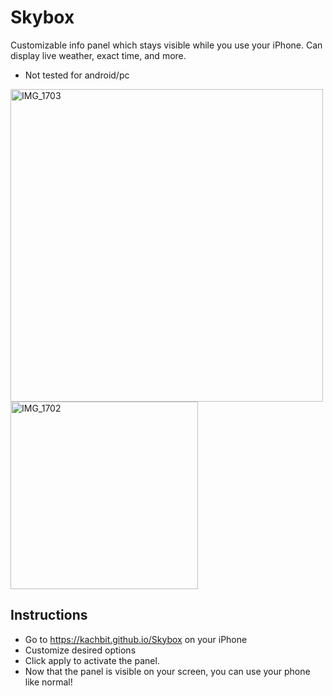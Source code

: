 # Skybox
Customizable info panel which stays visible while you use your iPhone. Can display live weather, exact time, and more. <br>
* Not tested for android/pc
  
<img width="500" alt="IMG_1703" src="https://github.com/user-attachments/assets/0baf4dbb-8bfa-4d42-8733-3d98302f0699" /> <br>
<img width="300" alt="IMG_1702" src="https://github.com/user-attachments/assets/ca9c7939-fba5-41da-b3d3-926cdf25b73a" />

## Instructions
* Go to https://kachbit.github.io/Skybox on your iPhone
* Customize desired options
* Click apply to activate the panel.
* Now that the panel is visible on your screen, you can use your phone like normal!
